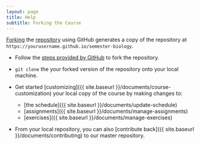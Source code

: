 ```yaml
---
layout: page
title: Help
subtitle: Forking the Course
---
```


[Forking](https://help.github.com/articles/fork-a-repo/) the [repository](https://github.com/datacarpentry/semester-biology) using GitHub generates a copy of the repository at `https://yourusername.github.io/semester-biology`.

- Follow the [steps provided by GitHub](https://help.github.com/articles/fork-a-repo/) to fork the repository.

- `git clone` the your forked version of the repository onto your local machine.

- Get started [customizing]({{ site.baseurl }}/documents/course-customization) your local copy of the course by making changes to:
   - [the schedule]({{ site.baseurl }}/documents/update-schedule)
   - [assignments]({{ site.baseurl }}/documents/manage-assignments)
   - [exercises]({{ site.baseurl }}/documents/manage-exercises) 

- From your local repository, you can also [contribute back]({{ site.baseurl }}/documents/contributing) to our master repository.